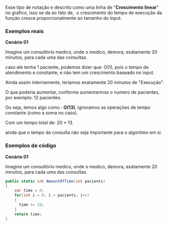 Esse tipo de notação e descrito como uma linha de "**Crescimento linear**" no gráfico, isso se da ao fato de,  o crescimento do tempo de execução da função cresce proporcionalmente ao tamanho do input.
### Exemplos reais
**Cenário 01**

Imagine um consultório medico, onde o medico, demora, exatamente 20 minutos, para cada uma das consultas.

caso ele tenha 1 paciente, podemos dizer que: O(1), pois o tempo de atendimento e constante, e não tem um crescimento baseado no input.

Ainda assim internamente, teríamos exatamente 20 minutos de "Execução".

O que poderia aumentar, conforme aumentarmos o numero de pacientes, por exemplo: 12 pacientes.

Ou seja, temos algo como : **O(13)**, ignoramos as operações de tempo constante (como a soma no caso).

Com um tempo total de: 20 * 13.

ainda que o tempo da consulta não seja importante para o algoritmo em si.
### Exemplos de código
**Cenário 01**

Imagine um consultório medico, onde o medico, demora, exatamente 20 minutos, para cada uma das consultas.

``` c#
public static int AmountOfTime(int pacients)
{
	var time = 0;
	for(int i = 0; i < pacients; i++)
	{
	  time += 20;
	}
	return time;
}
```
